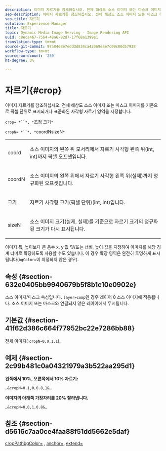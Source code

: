 ```yaml
---
description: 이미지 자르기를 참조하십시오. 전체 해상도 소스 이미지 또는 마스크 이미지를 기준으로 픽셀 단위로 표시되거나 표준화된 사각형 자르기 영역을 지정합니다.
seo-description: 이미지 자르기를 참조하십시오. 전체 해상도 소스 이미지 또는 마스크 이미지를 기준으로 픽셀 단위로 표시되거나 표준화된 사각형 자르기 영역을 지정합니다.
seo-title: 자르기
solution: Experience Manager
title: 자르기
topic: Dynamic Media Image Serving - Image Rendering API
uuid: c8eca467-7564-48a6-82d7-17f68a1399e1
translation-type: tm+mt
source-git-commit: 97a84e8e7edd3d834ca42069eae7c09c00d57938
workflow-type: tm+mt
source-wordcount: '230'
ht-degree: 3%

---
```



# 자르기{#crop}

이미지 자르기를 참조하십시오. 전체 해상도 소스 이미지 또는 마스크 이미지를 기준으로 픽셀 단위로 표시되거나 표준화된 사각형 자르기 영역을 지정합니다.

`crop= *``*, *`조정 크기`*`

`cropN= *``*, *`coordNsizeN`*`

<table id="simpletable_472A9AD67AA64419B0877B0535F8B14A"> 
 <tr class="strow"> 
  <td class="stentry"> <p><span class="codeph"> <span class="varname"> coord</span></span> </p> </td> 
  <td class="stentry"> <p>소스 이미지의 왼쪽 위 모서리에서 자르기 사각형 왼쪽 위(int, int)까지 픽셀 오프셋입니다. </p></td> 
 </tr> 
 <tr class="strow"> 
  <td class="stentry"> <p><span class="codeph"> <span class="varname"> coordN</span></span> </p> </td> 
  <td class="stentry"> <p>소스 이미지의 왼쪽 위에서 자르기 사각형 왼쪽 위(실제)까지 정규화된 오프셋입니다. </p></td> 
 </tr> 
 <tr class="strow"> 
  <td class="stentry"> <p><span class="codeph"> <span class="varname"> 크기</span></span> </p></td> 
  <td class="stentry"> <p>자르기 사각형 크기(픽셀 단위)(int, int)입니다. </p></td> 
 </tr> 
 <tr class="strow"> 
  <td class="stentry"> <p><span class="codeph"> <span class="varname"> sizeN</span></span> </p></td> 
  <td class="stentry"> <p>소스 이미지 크기(실제, 실제)를 기준으로 자르기 크기의 정규화된 크기가 다시 표시됩니다. </p></td> 
 </tr> 
</table>

이미지 폭, 높이보다 큰 음수 x, y 값 및/또는 너비, 높이 값을 지정하여 이미지를 해당 경계 너머로 확장하도록 사용할 수도 있습니다. 이 경우 확장 영역은 완전히 투명하게 표시됩니다(`bgColor=`이 지정되지 않은 경우).

## 속성 {#section-632e0405bb9940679b5f8b1c10e0902e}

소스 이미지/마스크 속성입니다. `layer=comp`인 경우 레이어 0 소스 이미지에 적용됩니다. 소스 이미지 또는 마스크와 연결되지 않은 레이어에서 무시됩니다.

## 기본값 {#section-41f62d386c664f77952bc22e7286bb88}

전체 이미지( `cropN=0,0,1,1`).

## 예제 {#section-2c99b481c0a04321979a3b522aa295d1}

**왼쪽에서 10%, 오른쪽에서 10% 자르기:**

`…&cropN=0.1,0,0.8,1&…`

**이미지의 아래쪽 가장자리를 20% 잘라냅니다.**

`…&cropN=0,0,1,0.8&…`

## 참조 {#section-d5616c7aa0ce4faa88f51dd5662e5daf}

[](/help/aem-is-ir-api/is-api/http-ref/image-serving-api-ref/c-http-protocol-reference/c-command-reference/r-croppath.md) [cropPathbgColor=](../../../../../is-api/http-ref/image-serving-api-ref/c-http-protocol-reference/c-command-reference/r-bgcolor.md#reference-441371ba4ef54fe781887c5ae448f6ab) ,  [anchor=](../../../../../is-api/http-ref/image-serving-api-ref/c-http-protocol-reference/c-command-reference/r-anchor.md#reference-6661e548ab284b82828d8d94c8ddeb7c),  [extend=](../../../../../is-api/http-ref/image-serving-api-ref/c-http-protocol-reference/c-command-reference/r-extend.md#reference-7e9156beb285459d830e2d56782a74ac)
